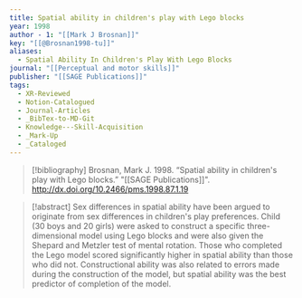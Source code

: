 ```yaml
---
title: Spatial ability in children's play with Lego blocks
year: 1998
author - 1: "[[Mark J Brosnan]]"
key: "[[@Brosnan1998-tu]]"
aliases:
  - Spatial Ability In Children's Play With Lego Blocks
journal: "[[Perceptual and motor skills]]"
publisher: "[[SAGE Publications]]"
tags:
  - XR-Reviewed
  - Notion-Catalogued
  - Journal-Articles
  - _BibTex-to-MD-Git
  - Knowledge---Skill-Acquisition
  - _Mark-Up
  - _Cataloged
---
```


> [!bibliography]
> Brosnan, Mark J. 1998. “Spatial ability in children's play with Lego blocks.” "[[SAGE Publications]]". http://dx.doi.org/10.2466/pms.1998.87.1.19

> [!abstract]
> Sex differences in spatial ability have been argued to originate from sex differences in children's play preferences. Child (30 boys and 20 girls) were asked to construct a specific three-dimensional model using Lego blocks and were also given the Shepard and Metzler test of mental rotation. Those who completed the Lego model scored significantly higher in spatial ability than those who did not. Constructional ability was also related to errors made during the construction of the model, but spatial ability was the best predictor of completion of the model.